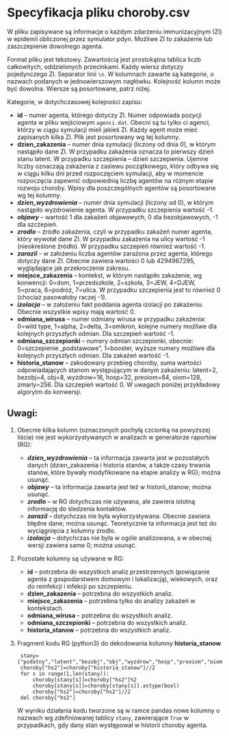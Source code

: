 # Specyfikacja pliku choroby.csv

W pliku zapisywane są informacje o każdym zdarzeniu immunizacyjnym (ZI) w epidemii obliczonej przez symulator pdyn. Możliwe ZI to zakażenie lub zaszczepienie dowolnego agenta.

Format pliku jest tekstowy. Zawartością jest prostokątna tablica liczb całkowitych, oddzielonych przecinkami. Każdy wiersz dotyczy pojedynczego ZI. Separator linii `\n`. W kolumnach zawarte są kategorie, o nazwach podanych w jednowierszowym nagłówku. Kolejność kolumn może być dowolna. Wiersze są posortowane, patrz niżej.

Kategorie, w dotychczasowej kolejności zapisu:

* **id** – numer agenta, którego dotyczy ZI. Numer odpowiada pozycji agenta w pliku wejściowym `agenci.dat`. Obecni są tu tylko ci agenci, którzy w ciągu symulacji mieli jakieś ZI. Każdy agent może mieć zapisanych kilka ZI. Plik jest posortowany wg tej kolumny.
* **dzien_zakazenia** – numer dnia symulacji (liczony od dnia 0), w którym nastąpiło dane ZI. W przypadku zakażenia oznacza to pierwszy dzień stanu latent. W przypadku szczepienia – dzień szczepienia. Ujemne liczby oznaczają zakażenia z zasiewu początkowego, który odbywa się w ciągu kilku dni przed rozpoczęciem symulacji, aby w momencie rozpoczęcia zapewnić odpowiednią liczbę agentów na różnym etapie rozwoju choroby. Wpisy dla poszczególnych agentów są posortowane wg tej kolumny.
* ***dzien_wyzdrowienia*** – numer dnia symulacji (liczony od 0), w którym nastąpiło wyzdrowienie agenta. W przypadku szczepienia wartość -1. 
* ***objawy*** – wartość 1 dla zakażeń objawowych, 0 dla bezobjawowych, -1 dla szczepień. 
* ***zrodlo*** – źródło zakażenia, czyli w przypadku zakażeń numer agenta, który wywołał dane ZI. W przypadku zakażenia na ulicy wartość -1 (nieokreślone źródło). W przypadku szczepień również wartość -1. 
* ***zarazil*** – w założeniu liczba agentów zarażona przez agenta, którego dotyczy dane ZI. Obecnie zawiera wartości 0 lub 4294967295, wyglądające jak przekroczenie zakresu. 
* **miejsce_zakazenia** – kontekst, w którym nastąpiło zakażenie, wg konwencji: 0=dom, 1=przedszkole, 2=szkoła, 3=JEW, 4=DJEW, 5=praca, 6=podróż, 7=ulica. W przypadku szczepienia jest to również 0 (chociaż pasowałoby raczej -1).
* ***izolacja*** – w założeniu fakt poddania agenta izolacji po zakażeniu. Obecnie wszystkie wpisy mają wartość 0. 
* **odmiana_wirusa** – numer odmiany wirusa w przypadku zakażenia: 0=wild type, 1=alpha, 2=delta, 3=omikron, kolejne numery możliwe dla kolejnych przyszłych odmian. Dla szczepień wartość -1.
* **odmiana_szczepionki** – numery odmian szczepionki, obecnie: 0=szczepienie „podstawowe”, 1=booster, wyższe numery możliwe dla kolejnych przyszłych odmian. Dla zakażeń wartość -1.
* **historia_stanow** – zakodowany przebieg choroby, suma wartości odpowiadających stanom występującym w danym zakażeniu: latent=2, bezobj=4, obj=8, wyzdrow=16, hosp=32, preoiom=64, oiom=128, zmarly=256. Dla szczepień wartość 0. W uwagach poniżej przykładowy algorytm do konwersji.


## Uwagi:

1. Obecnie kilka kolumn (oznaczonych pochyłą czcionką na powyższej liście) nie jest wykorzystywanych w analizach w generatorze raportów (RG): 


	* ***dzien_wyzdrowienia*** – ta informacja zawarta jest w pozostałych danych (dzien_zakazenia i historia stanów, a także czasy trwania stanów, które bywały modyfikowane na etapie analizy w RG); można usunąć.
	* ***objawy*** – ta informacja zawarta jest też w historii_stanow; można usunąć.
	* ***zrodlo*** – w RG dotychczas nie używana, ale zawiera istotną informację do śledzenia kontaktów.
	* ***zarazil*** – dotychczas nie była wykorzystywana. Obecnie zawiera błędne dane; można usunąć. Teoretycznie ta informacja jest też do wyciągnięcia z kolumny zrodlo. 
	* ***izolacja*** – dotychczas nie była w ogóle analizowana, a w obecnej wersji zawiera same 0; można usunąć.

2. Pozostałe kolumny są używane w RG:

	* **id** – potrzebna do wszystkich analiz przestrzennych (powiązanie agenta z gospodarstwem domowym i lokalizacją), wiekowych, oraz do reinfekcji i infekcji po szczepieniu.
	* **dzien_zakazenia** – potrzebna do wszystkich analiz.
	* **miejsce_zakazenia** – potrzebna tylko do analizy zakażeń w kontekstach.
	* **odmiana_wirusa** – potrzebna do wszystkich analiz.
	* **odmiana_szczepionki** – potrzebna do wszystkich analiz.
	* **historia_stanow** – potrzebna do wszystkich analiz.


3. Fragment kodu RG (python3) do dekodowania kolumny **historia_stanow** 

		stany=["podatny","latent","bezobj","obj","wyzdrow","hosp","preoiom","oiom","zmarly"]
		choroby["hs2"]=choroby["historia_stanow"]//2
		for s in range(1,len(stany)):
			choroby[stany[s]]=choroby["hs2"]%2
			choroby[stany[s]]=choroby[stany[s]].astype(bool)
			choroby["hs2"]=choroby["hs2"]//2
		del choroby["hs2"] 

	W wyniku działania kodu tworzone są w ramce pandas nowe kolumny o nazwach wg zdefiniowanej tablicy `stany`, zawierające `True` w przypadkach, gdy dany stan występował w historii choroby agenta.
